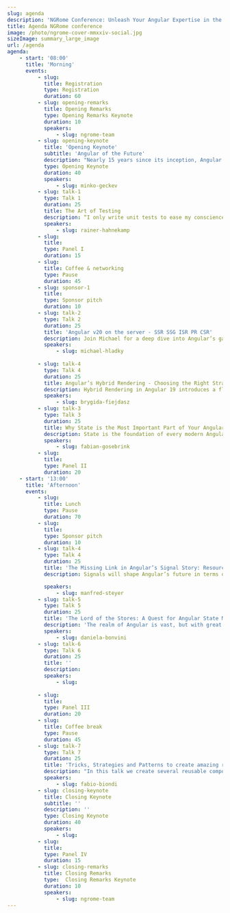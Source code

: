 ```yaml
---
slug: agenda
description: 'NGRome Conference: Unleash Your Angular Expertise in the Eternal City! Connect with industry experts and network with fellow enthusiasts. June 20, 2025 / Rome, Italy'
title: Agenda NGRome conference 
image: /photo/ngrome-cover-mmxxiv-social.jpg
sizeImage: summary_large_image
url: /agenda
agenda:
    - start: '08:00'
      title: 'Morning'
      events:
          - slug: 
            title: Registration
            type: Registration
            duration: 60
          - slug: opening-remarks
            title: Opening Remarks
            type: Opening Remarks Keynote
            duration: 10
            speakers: 
                - slug: ngrome-team
          - slug: opening-keynote
            title: 'Opening Keynote'
            subtitle: 'Angular of the Future'
            description: "Nearly 15 years since its inception, Angular continues to evolve, shaping the landscape of modern web performance and developer experience. Each year, our team embarks on a crucial exercise: reimagining Angular to identify the most significant opportunities for advancing web development. In this talk, we'll delve into the future of Angular, exploring the delicate balance between continuous evolution and unwavering reliability"
            type: Opening Keynote
            duration: 40
            speakers: 
                - slug: minko-geckev
          - slug: talk-1
            type: Talk 1
            duration: 25
            title: The Art of Testing
            description: “I only write unit tests to ease my conscience—real value comes from E2E tests.” You often hear statements like this whispered behind closed doors - or maybe agree with them yourself. Is there a grain of truth to it? The classic testing pyramid suggests the opposite, emphasizing unit tests as the foundation. However, modern approaches tend to shift focus toward the middle of the pyramid—what is commonly referred to as integration testing. At the same time, E2E tests indeed provide the highest value but come with limiting constraints. In this talk, I’ll explore these different perspectives and demonstrate, through concrete examples, which testing strategies work best in various scenarios. Testing isn’t black and white. The real challenge is finding the right balance. In that sense, there is an undeniable element of art involved. But to make the right choices, you need to understand both the strengths and weaknesses of each approach.
            speakers: 
                - slug: rainer-hahnekamp
          - slug: 
            title: 
            type: Panel I
            duration: 15
          - slug: 
            title: Coffee & networking
            type: Pause
            duration: 45
          - slug: sponsor-1
            title: 
            type: Sponsor pitch
            duration: 10
          - slug: talk-2
            type: Talk 2
            duration: 25
            title: 'Angular v20 on the server - SSR SSG ISR PR CSR'
            description: Join Michael for a deep dive into Angular’s game-changing server-side capabilities. Discover how SSR, SSG, ISR, and CSR integrate seamlessly with Angular’s new hydration features—highlighted by ngSkipHydration—to deliver unreached performance and a streamlined loading experience. Learn to configure and optimize your setup for the most advanced server-side rendering in the industry. Get a deep dive into all the latest features and understand your benefits. Let’s dive deep together.
            speakers: 
                - slug: michael-hladky
          
          - slug: talk-4
            type: Talk 4
            duration: 25
            title: Angular’s Hybrid Rendering - Choosing the Right Strategy for Every Route
            description: Hybrid Rendering in Angular 19 introduces a flexible approach to balancing Server-Side Rendering (SSR), Prerendering (SSG), and Client-Side Rendering (CSR). This talk explores how developers can leverage hybrid rendering to optimize performance, improve SEO, and enhance user experience by selecting the right rendering strategy for each route.
            speakers: 
                - slug: brygida-fiejdasz
          - slug: talk-3
            type: Talk 3
            duration: 25
            title: Why State is the Most Important Part of Your Angular Application
            description: State is the foundation of every modern Angular application. A well-structured state management strategy determines not only how data flows through an application but also how scalable, maintainable, and performant it becomes. Without proper state management, applications quickly become hard to debug, difficult to scale, and prone to inconsistencies. This talk explores why state is the most crucial part of an Angular application, how to choose the right state management approach, and what common pitfalls to avoid. Whether using NgRx, Akita, Signals, or a simple service-based approach, understanding and structuring state effectively is the key to long-term success.
            speakers: 
                - slug: fabian-gosebrink
          - slug: 
            title: 
            type: Panel II
            duration: 20
    - start: '13:00'
      title: 'Afternoon'
      events:
          - slug: 
            title: Lunch
            type: Pause
            duration: 70
          - slug: 
            title: 
            type: Sponsor pitch
            duration: 10
          - slug: talk-4
            type: Talk 4
            duration: 25
            title: 'The Missing Link in Angular’s Signal Story: Resource API and httpResource'
            description: Signals will shape Angular’s future in terms of reactivity and change detection. The new Resource API, along with its httpResource, adds an essential piece to this story by providing an official solution for asynchronously loading data within a Signal-based dataflow. In this session, we explore all the details you need to work effectively with this powerful API. Topics include managing different states, handling errors, streaming data, preventing race conditions, and canceling unnecessary requests. We also discuss how it interacts with RxJS through rxResource and demonstrate how to update loaded values. By the end, you’ll have a comprehensive understanding of the possibilities offered by this groundbreaking new API.

            speakers: 
                - slug: manfred-steyer
          - slug: talk-5
            type: Talk 5
            duration: 25
            title: 'The Lord of the Stores: A Quest for Angular State Mastery'
            description: 'The realm of Angular is vast, but with great applications comes an even greater burden—state management. Many have set out to tame it, yet countless projects have fallen to the dark forces of spaghetti state, uncontrolled mutations, and chaotic side effects. But hope is not lost: three Stores have emerged, forged in the depths of NgRx to bring order and scalability: Global Store, vast and unifying; Component Store, swift and precise; Signal Store, reactive and efficient. Yet power alone is not enough, as without wisdom, these tools can lead even the noblest developer astray. In this talk, we embark on a Lord of The Rings inspired journey to understand the strengths and trade-offs of each store, learn how to choose the right one for different scenarios, and explore small examples to see them in action. The fate of Angular state management now rests in your hands; for the time will soon come when stores will shape the fortunes of all devs.'
            speakers: 
                - slug: daniela-bonvini
          - slug: talk-6
            type: Talk 6
            duration: 25
            title: ''
            description: 
            speakers: 
                - slug: 
          
          - slug: 
            title: 
            type: Panel III
            duration: 20
          - slug: 
            title: Coffee break
            type: Pause
            duration: 45
          - slug: talk-7
            type: Talk 7
            duration: 25
            title: 'Tricks, Strategies and Patterns to create amazing reusable components with latest Angular API'
            description: "In this talk we create several reusable components typical of each professional UIKIT, using the latest Angular API & TypeScript features. It will be an opportunity to learn new tricks, create abstractions and solve common but often not easy problems by combining several components patterns, directives and dependency injection strategies. We will see how to use composition, create coumpond components, integrate 3rd party libraries, create overlay components such as tootip and modals, create generic (TS) components, build dynamic UI and many other use cases"
            speakers: 
                - slug: fabio-biondi
          - slug: closing-keynote
            title: Closing Keynote
            subtitle: ''
            description: ''
            type: Closing Keynote
            duration: 40
            speakers: 
                - slug: 
          - slug: 
            title: 
            type: Panel IV
            duration: 15
          - slug: closing-remarks
            title: Closing Remarks
            type:  Closing Remarks Keynote
            duration: 10
            speakers: 
                - slug: ngrome-team
---
```

